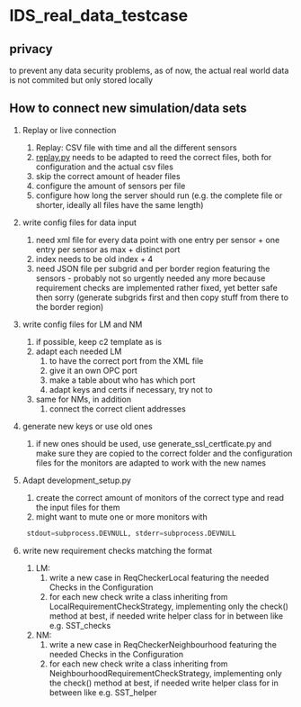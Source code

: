 # IDS_real_data_testcase

## privacy 
to prevent any data security problems, as of now, the actual real world data is not commited but only stored locally 

## How to connect new simulation/data sets

1. Replay or live connection 
    1. Replay: CSV file with time and all the different sensors 
    2. [replay.py](http://replay.py) needs to be adapted to reed the correct files, both for configuration and the actual csv files 
    3. skip the correct amount of header files 
    4. configure the amount of sensors per file 
    5. configure how long the server should run (e.g. the complete file or shorter, ideally all files have the same length) 
2. write config files for data input 
    1. need xml file for every data point with one entry per sensor + one entry per sensor as max + distinct port 
    2. index needs to be old index + 4 
    3. need JSON file per subgrid and per border region featuring the sensors - probably not so urgently needed any more because requirement checks are implemented rather fixed, yet better safe then sorry (generate subgrids first and then copy stuff from there to the border region) 
3. write config files for LM and NM 
    1. if possible, keep c2 template as is 
    2. adapt each needed LM 
        1. to have the correct port from the XML file
        2.  give it an own OPC port
        3.  make a table about who has which port
        4. adapt keys and certs if necessary, try not to  
    3. same for NMs, in addition 
        1. connect the correct client addresses 
4. generate new keys or use old ones
    1. if new ones should be used, use generate_ssl_certficate.py and make sure they are copied to the correct folder and the configuration files for the monitors are adapted to work with the new names 
5. Adapt development_setup.py
    1. create the correct amount of monitors of the correct type and read the input files for them
    2. might want to mute one or more monitors with 
    
    ```python
     stdout=subprocess.DEVNULL, stderr=subprocess.DEVNULL
    ```
    
6. write new requirement checks matching the format 
    1. LM: 
        1. write a new case in ReqCheckerLocal featuring the needed Checks in the Configuration
        2. for each new check write a class inheriting from LocalRequirementCheckStrategy, implementing only the check() method at best, if needed write helper class for in between like e.g. SST_checks
    2. NM: 
        1. write a new case in ReqCheckerNeighbourhood featuring the needed Checks in the Configuration
        2. for each new check write a class inheriting from NeighbourhoodRequirementCheckStrategy, implementing only the check() method at best, if needed write helper class for in between like e.g. SST_helper

